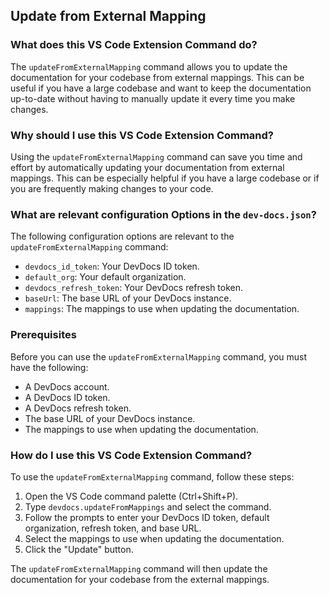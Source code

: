 
  
   ## **Update from External Mapping**

### What does this VS Code Extension Command do?

The `updateFromExternalMapping` command allows you to update the documentation for your codebase from external mappings. This can be useful if you have a large codebase and want to keep the documentation up-to-date without having to manually update it every time you make changes.

### Why should I use this VS Code Extension Command?

Using the `updateFromExternalMapping` command can save you time and effort by automatically updating your documentation from external mappings. This can be especially helpful if you have a large codebase or if you are frequently making changes to your code.

### What are relevant configuration Options in the `dev-docs.json`?

The following configuration options are relevant to the `updateFromExternalMapping` command:

- `devdocs_id_token`: Your DevDocs ID token.
- `default_org`: Your default organization.
- `devdocs_refresh_token`: Your DevDocs refresh token.
- `baseUrl`: The base URL of your DevDocs instance.
- `mappings`: The mappings to use when updating the documentation.

### Prerequisites

Before you can use the `updateFromExternalMapping` command, you must have the following:

- A DevDocs account.
- A DevDocs ID token.
- A DevDocs refresh token.
- The base URL of your DevDocs instance.
- The mappings to use when updating the documentation.

### How do I use this VS Code Extension Command?

To use the `updateFromExternalMapping` command, follow these steps:

1. Open the VS Code command palette (Ctrl+Shift+P).
2. Type `devdocs.updateFromMappings` and select the command.
3. Follow the prompts to enter your DevDocs ID token, default organization, refresh token, and base URL.
4. Select the mappings to use when updating the documentation.
5. Click the "Update" button.

The `updateFromExternalMapping` command will then update the documentation for your codebase from the external mappings.
  
  
